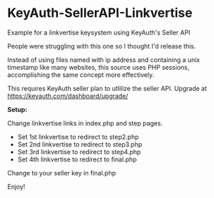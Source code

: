 # KeyAuth-SellerAPI-Linkvertise
Example for a linkvertise keysystem using KeyAuth's Seller API

People were struggling with this one so I thought I'd release this.

Instead of using files named with ip address and containing a unix timestamp like many websites, this source uses PHP sessions, accomplishing the same concept more effectively.

This requires KeyAuth seller plan to utlilize the seller API. 
Upgrade at https://keyauth.com/dashboard/upgrade/

**Setup:**

Change linkvertise links in index.php and step pages.

- Set 1st linkvertise to redirect to step2.php
- Set 2nd linkvertise to redirect to step3.php
- Set 3rd linkvertise to redirect to step4.php
- Set 4th linkvertise to redirect to final.php

Change to your seller key in final.php

Enjoy!

